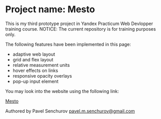 # Project name: Mesto


This is my third prototype project in Yandex Practicum Web Devlopper training course. 
NOTICE: The current repository is for training purposes only. 

The following features have been implemented in this page:

* adaptive web layout
* grid and flex layout
* relative measurement units
* hover effects on links
* responsive opacity overlays
* pop-up input element

You may look into the website using the following link:

[Mesto](https://hotpincher.github.io/mesto/index.html)


Authored by Pavel Senchurov
pavel.m.senchurov@gmail.com